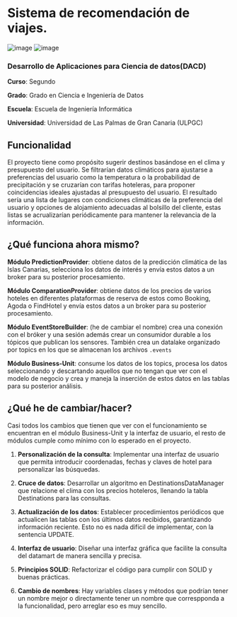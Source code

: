 # Sistema de recomendación de viajes.

![image](https://camo.githubusercontent.com/2ee4f73dd3e8197e0e82bab20e17d1d21840f6a70b3cd07e9c578bec77953fdd/68747470733a2f2f696d672e736869656c64732e696f2f62616467652f5354415455532d494e434f4d504c4554452d6f72616e6765)
![image](https://camo.githubusercontent.com/464bb037a2b767455f921292a17ed362097b127e592e87a653cdb1b8dc6f2b36/68747470733a2f2f696d672e736869656c64732e696f2f62616467652f52656c65617365642d4a616e75617279253230323032342d79656c6c6f77)

### Desarrollo de Aplicaciones para Ciencia de datos(DACD)

**Curso**: Segundo

**Grado**: Grado en Ciencia e Ingeniería de Datos

**Escuela**: Escuela de Ingeniería Informática

**Universidad**: Universidad de Las Palmas de Gran Canaria (ULPGC)

## Funcionalidad

El proyecto tiene como propósito sugerir destinos basándose en el clima y presupuesto del usuario. Se filtrarían datos
climáticos para ajustarse a preferencias del usuario como la temperatura o la probabilidad de precipitación y se
cruzarían con tarifas hoteleras, para proponer coincidencias ideales ajustadas al presupuesto del usuario. El resultado
sería una lista de lugares con condiciones climáticas de la preferencia del usuario y opciones de alojamiento adecuadas
al bolsillo del cliente, estas listas se acrualizarían periódicamente para mantener la relevancia de la información.

## ¿Qué funciona ahora mismo?

**Módulo PredictionProvider**: obtiene datos de la predicción climática de las Islas Canarias, selecciona los datos de
interés y envía estos datos a un broker para su posterior procesamiento.

**Módulo ComparationProvider**: obtiene datos de los precios de varios hoteles en diferentes plataformas de reserva de
estos como Booking, Agoda o FindHotel y envía estos datos a un broker para su posterior procesamiento.

**Módulo EventStoreBuilder**: (he de cambiar el nombre) crea una conexión con el bróker y una sesión además crear un
consumidor durable a los tópicos que publican los sensores. También crea un datalake organizado por topics en los que se
almacenan los archivos `.events`

**Módulo Business-Unit**: consume los datos de los topics, procesa los datos seleccionando y descartando aquellos que no
tengan que ver con el modelo de negocio y crea y maneja la inserción de estos datos en las tablas para su posterior
análisis.

## ¿Qué he de cambiar/hacer?

Casi todos los cambios que tienen que ver con el funcionamiento se encuentran en el módulo Business-Unit y la interfaz
de usuario, el resto de módulos cumple como mínimo con lo esperado en el proyecto.

1. **Personalización de la consulta**: Implementar una interfaz de usuario que permita introducir coordenadas, fechas y
   claves de hotel para personalizar las búsquedas.

2. **Cruce de datos**:  Desarrollar un algoritmo en DestinationsDataManager que relacione el clima con los precios
   hoteleros, llenando la tabla Destinations para las consultas.

3. **Actualización de los datos**:  Establecer procedimientos periódicos que actualicen las tablas con los últimos datos
   recibidos, garantizando información reciente. Esto no es nada difícil de implementar, con la sentencia UPDATE.

4. **Interfaz de usuario**: Diseñar una interfaz gráfica que facilite la consulta del datamart de manera sencilla y
   precisa.

5. **Principios SOLID**:  Refactorizar el código para cumplir con SOLID y buenas prácticas.

6. **Cambio de nombres**: Hay variables clases y métodos que podrían tener un nombre mejor o directamente tener un
   nombre que correspponda a la funcionalidad, pero arreglar eso es muy sencillo.
